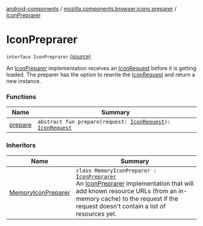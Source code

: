 [android-components](../../index.md) / [mozilla.components.browser.icons.preparer](../index.md) / [IconPreprarer](./index.md)

# IconPreprarer

`interface IconPreprarer` [(source)](https://github.com/mozilla-mobile/android-components/blob/master/components/browser/icons/src/main/java/mozilla/components/browser/icons/preparer/IconPreprarer.kt#L13)

An [IconPreparer](#) implementation receives an [IconRequest](../../mozilla.components.browser.icons/-icon-request/index.md) before it is getting loaded. The preparer has the option
to rewrite the [IconRequest](../../mozilla.components.browser.icons/-icon-request/index.md) and return a new instance.

### Functions

| Name | Summary |
|---|---|
| [prepare](prepare.md) | `abstract fun prepare(request: `[`IconRequest`](../../mozilla.components.browser.icons/-icon-request/index.md)`): `[`IconRequest`](../../mozilla.components.browser.icons/-icon-request/index.md) |

### Inheritors

| Name | Summary |
|---|---|
| [MemoryIconPreparer](../-memory-icon-preparer/index.md) | `class MemoryIconPreparer : `[`IconPreprarer`](./index.md)<br>An [IconPreprarer](./index.md) implementation that will add known resource URLs (from an in-memory cache) to the request if the request doesn't contain a list of resources yet. |

